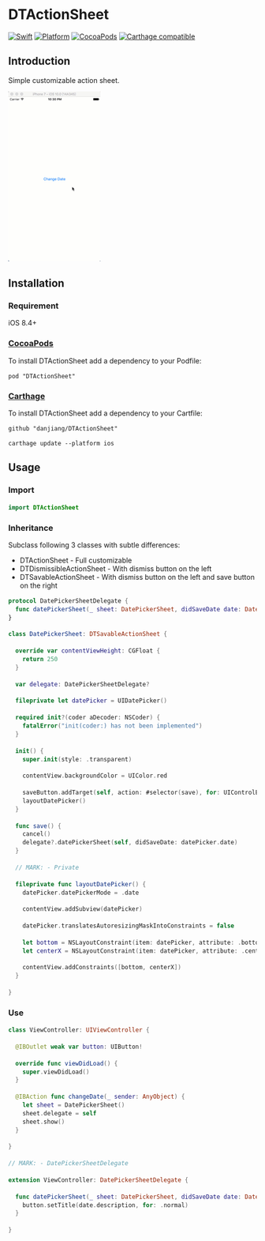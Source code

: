 # DTActionSheet

[![Swift](https://img.shields.io/badge/Swift-3.0-ff3f26.svg?style=flat)](https://swift.org/)
[![Platform](https://img.shields.io/cocoapods/p/DTActionSheet.svg?style=flat)](http://cocoadocs.org/docsets/DTActionSheet)
[![CocoaPods](http://img.shields.io/cocoapods/v/DTActionSheet.svg)](https://cocoapods.org/pods/DTActionSheet)
[![Carthage compatible](https://img.shields.io/badge/Carthage-compatible-4BC51D.svg?style=flat)](https://github.com/Carthage/Carthage)

## Introduction

Simple customizable action sheet.

![Demo](Demo.gif)

## Installation

### Requirement

iOS 8.4+

### [CocoaPods](http://cocoapods.org)

To install DTActionSheet add a dependency to your Podfile:

```
pod "DTActionSheet"
```

### [Carthage](https://github.com/Carthage/Carthage)

To install DTActionSheet add a dependency to your Cartfile:

```
github "danjiang/DTActionSheet"
```

```
carthage update --platform ios
```

## Usage

### Import

```swift
import DTActionSheet
```

### Inheritance

Subclass following 3 classes with subtle differences:

* DTActionSheet - Full customizable
* DTDismissibleActionSheet - With dismiss button on the left
* DTSavableActionSheet - With dismiss button on the left and save button on the right

```swift
protocol DatePickerSheetDelegate {
  func datePickerSheet(_ sheet: DatePickerSheet, didSaveDate date: Date)
}

class DatePickerSheet: DTSavableActionSheet {
  
  override var contentViewHeight: CGFloat {
    return 250
  }
  
  var delegate: DatePickerSheetDelegate?
  
  fileprivate let datePicker = UIDatePicker()
  
  required init?(coder aDecoder: NSCoder) {
    fatalError("init(coder:) has not been implemented")
  }
  
  init() {
    super.init(style: .transparent)
    
    contentView.backgroundColor = UIColor.red
    
    saveButton.addTarget(self, action: #selector(save), for: UIControlEvents.touchUpInside)
    layoutDatePicker()
  }
  
  func save() {
    cancel()
    delegate?.datePickerSheet(self, didSaveDate: datePicker.date)
  }
  
  // MARK: - Private
  
  fileprivate func layoutDatePicker() {
    datePicker.datePickerMode = .date
    
    contentView.addSubview(datePicker)
    
    datePicker.translatesAutoresizingMaskIntoConstraints = false
    
    let bottom = NSLayoutConstraint(item: datePicker, attribute: .bottom, relatedBy: .equal, toItem: contentView, attribute: .bottom, multiplier: 1, constant: 0)
    let centerX = NSLayoutConstraint(item: datePicker, attribute: .centerX, relatedBy: .equal, toItem: contentView, attribute: .centerX, multiplier: 1, constant: 0)
    
    contentView.addConstraints([bottom, centerX])
  }
  
}
```

### Use

```swift
class ViewController: UIViewController {
  
  @IBOutlet weak var button: UIButton!

  override func viewDidLoad() {
    super.viewDidLoad()
  }

  @IBAction func changeDate(_ sender: AnyObject) {
    let sheet = DatePickerSheet()
    sheet.delegate = self
    sheet.show()
  }
  
}

// MARK: - DatePickerSheetDelegate

extension ViewController: DatePickerSheetDelegate {
  
  func datePickerSheet(_ sheet: DatePickerSheet, didSaveDate date: Date) {
    button.setTitle(date.description, for: .normal)
  }

}
```
